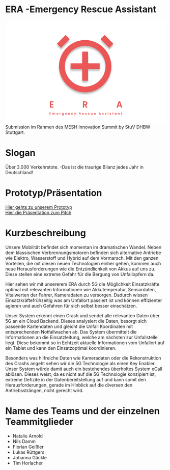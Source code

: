 # ERA -Emergency Rescue Assistant
![logo](https://github.com/mesh-m08/ERA/blob/main/logo.png) \
Submission im Rahmen des MESH Innovation Summit by StuV DHBW Stuttgart.
# Slogan
Über 3.000 Verkehrstote. -Das ist die traurige Bilanz jedes Jahr in Deutschland!

# Prototyp/Präsentation
[Hier gehts zu unserem Prototyp](https://www.figma.com/proto/BxNzxbA6X0EJOTPzCRCNOI/ERA-Prototype?node-id=1%3A15&viewport=353%2C623%2C0.16094492375850677&scaling=min-zoom) \
[Hier die Präsentation zum Pitch](https://www.figma.com/proto/Z9y0hwTihqf9EbyVbNEfHL/eCall-5G?node-id=15%3A9&viewport=461%2C402%2C0.18452617526054382&scaling=scale-down)

# Kurzbeschreibung
Unsere Mobilität befindet sich momentan im dramatischen Wandel. Neben dem klassischen Verbrennungsmotoren befinden sich alternative Antriebe wie Elektro,
Wasserstoff und Hybrid auf dem Vormarsch. Mit den ganzen Vorteilen, die mit diesen neuen Technologien einher gehen,
kommen auch neue Herausforderungen wie die Entzündlichkeit von Akkus auf uns zu. Diese stellen eine extreme Gefahr für die Bergung von Unfallopfern da.

Hier sehen wir mit unsererem ERA durch 5G die Möglichkeit Einsatzkräfte optimal mit relevanten Informationen wie Akkutemperatur,
Sensordaten, Vitalwerten der Fahrer, Kameradaten zu versorgen. Dadurch wissen Einsatzkräftefrühzeitig was am Unfallort passiert ist und können effizienter agieren
und auch Gefahren für sich selbst besser einschätzen.

Unser System erkennt einen Crash und sendet alle relevanten Daten über 5G an ein Cloud Backend.
Dieses analysiert die Daten, besorgt sich passende Kartendaten und gleicht die Unfall Koordinaten mit entsprechenden Notfallwachen ab.
Das System übermittelt die Informationen an die Einsatzleitung, welche am nächsten zur Unfallstelle liegt.
Diese bekommt so in Echtzeit aktuelle Informationen vom Unfallort auf ein Tablet und kann den Einsatzoptimal koordinieren.

Besonders was hilfreiche Daten wie Kameradaten oder die Rekonstruktion des Crashs angeht sehen wir die 5G Technologie als einen Key Enabler.
Unser System würde damit auch ein bestehendes überholtes System eCall ablösen.
Dieses weist, da es nicht auf die 5G Technologie konzipiert ist, extreme Defizite in der Datenbereitstellung auf und kann somit den Herausforderungen,
gerade im Hinblick auf die diversen den Antriebssträngen, nicht gerecht wird.

# Name des Teams und der einzelnen Teammitglieder
- Natalie Arnold
- Nils Damm
- Florian Geißler
- Lukas Rüttgers
- Johanna Gäckle
- Tim Horlacher
